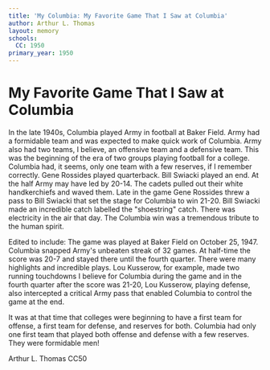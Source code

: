 ```yaml
---
title: 'My Columbia: My Favorite Game That I Saw at Columbia'
author: Arthur L. Thomas
layout: memory
schools:
  CC: 1950
primary_year: 1950
---
```

# My Favorite Game That I Saw at Columbia

In the late 1940s, Columbia played Army in football at Baker Field. Army had a formidable team and was expected to make quick work of Columbia. Army also had two teams, I believe, an offensive team and a defensive team. This was the beginning of the era of two groups playing football for a college. Columbia had, it seems, only one team with a few reserves, if I remember correctly. Gene Rossides played quarterback. Bill Swiacki played an end. At the half Army may have led by 20-14. The cadets pulled out their white handkerchiefs and waved them. Late in the game Gene Rossides threw a pass to Bill Swiacki that set the stage for Columbia to win 21-20. Bill Swiacki made an incredible catch labelled the "shoestring" catch. There was electricity in the air that day. The Columbia win was a tremendous tribute to the human spirit.

Edited to include:  The game was played at Baker Field on October 25, 1947. Columbia snapped Army's unbeaten streak of 32 games. At half-time the score was 20-7 and stayed there until the fourth quarter. There were many highlights and incredible plays. Lou Kusserow, for example, made two running touchdowns I believe for Columbia during the game and in the fourth quarter after the score was 21-20, Lou Kusserow, playing defense, also intercepted a critical Army pass that enabled Columbia to control the game at the end.

It was at that time that colleges were beginning to have a first team for offense, a first team for defense, and reserves for both. Columbia had only one first team that played both offense and defense with a few reserves. They were formidable men!

Arthur L. Thomas CC50
